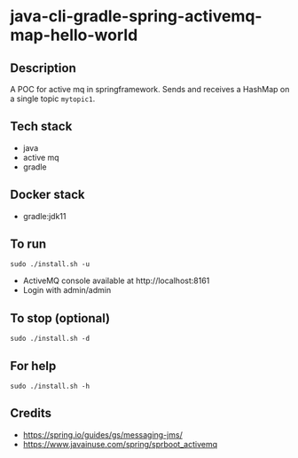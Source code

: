# java-cli-gradle-spring-activemq-map-hello-world

## Description
A POC for active mq in springframework.
Sends and receives a HashMap on a single
topic `mytopic1`.

## Tech stack
- java
- active mq
- gradle

## Docker stack
- gradle:jdk11

## To run
`sudo ./install.sh -u`
- ActiveMQ console available at http://localhost:8161
- Login with admin/admin

## To stop (optional)
`sudo ./install.sh -d`

## For help
`sudo ./install.sh -h`

## Credits
- https://spring.io/guides/gs/messaging-jms/
- https://www.javainuse.com/spring/sprboot_activemq
